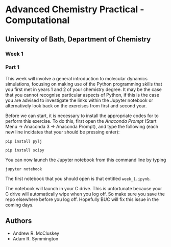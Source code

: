 # Advanced Chemistry Practical - Computational
## University of Bath, Department of Chemistry
### Week 1

### Part 1

This week will involve a general introduction to molecular dynamics simulations, focusing on making use of the Python programming skills that you first met in years 1 and 2 of your chemistry degree. It may be the case that you cannot recognise particular aspects of Python, if this is the case you are advised to investigate the links within the Jupyter notebook or alternatively look back on the exercises from first and second year.

Before we can start, it is necessary to install the appropriate codes for to perform this exercise. To do this, first open the *Anaconda Prompt* (Start Menu -> Anaconda 3 -> Anaconda Prompt), and type the following (each new line incidates that your should be pressing enter):

```
pip install pylj

pip install scipy
```

You can now launch the Jupyter notebook from this command line by typing

```
jupyter notebook
```

The first notebook that you should open is that entitled `week_1.ipynb`. 

The notebook will launch in your C drive. This is unfortunate because your C drive will automatically wipe when you log off. So make sure you save the repo elsewhere before you log off. Hopefully BUC will fix this issue in the coming days.

## Authors

- Andrew R. McCluskey
- Adam R. Symmington
